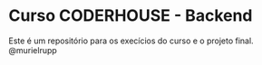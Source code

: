 
# Curso CODERHOUSE - Backend

Este é um repositório para os execícios do curso e o projeto final.
@murielrupp